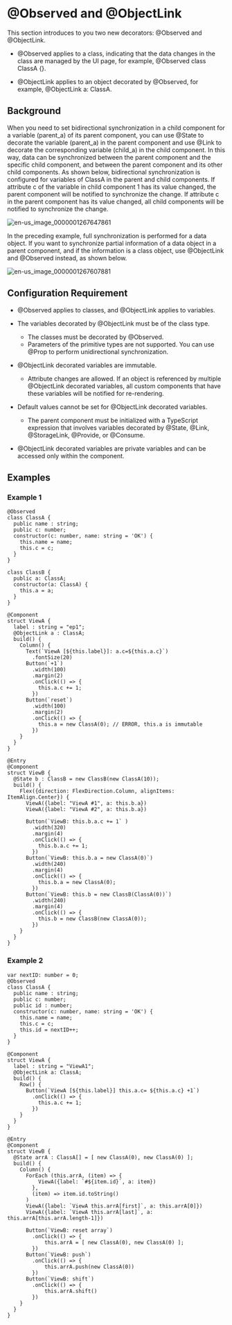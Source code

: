 # @Observed and @ObjectLink


This section introduces to you two new decorators: @Observed and @ObjectLink.


- @Observed applies to a class, indicating that the data changes in the class are managed by the UI page, for example, @Observed class ClassA {}.

- @ObjectLink applies to an object decorated by @Observed, for example, @ObjectLink a: ClassA.


## Background

When you need to set bidirectional synchronization in a child component for a variable (parent_a) of its parent component, you can use @State to decorate the variable (parent_a) in the parent component and use @Link to decorate the corresponding variable (child_a) in the child component. In this way, data can be synchronized between the parent component and the specific child component, and between the parent component and its other child components. As shown below, bidirectional synchronization is configured for variables of ClassA in the parent and child components. If attribute c of the variable in child component 1 has its value changed, the parent component will be notified to synchronize the change. If attribute c in the parent component has its value changed, all child components will be notified to synchronize the change.

![en-us_image_0000001267647861](figures/en-us_image_0000001267647861.png)

In the preceding example, full synchronization is performed for a data object. If you want to synchronize partial information of a data object in a parent component, and if the information is a class object, use @ObjectLink and @Observed instead, as shown below.

![en-us_image_0000001267607881](figures/en-us_image_0000001267607881.png)


## Configuration Requirement

- @Observed applies to classes, and @ObjectLink applies to variables.

- The variables decorated by @ObjectLink must be of the class type.
  - The classes must be decorated by @Observed.
  - Parameters of the primitive types are not supported. You can use @Prop to perform unidirectional synchronization.

- @ObjectLink decorated variables are immutable.
  - Attribute changes are allowed. If an object is referenced by multiple @ObjectLink decorated variables, all custom components that have these variables will be notified for re-rendering.

- Default values cannot be set for @ObjectLink decorated variables.
  - The parent component must be initialized with a TypeScript expression that involves variables decorated by @State, @Link, @StorageLink, @Provide, or @Consume.

- @ObjectLink decorated variables are private variables and can be accessed only within the component.


## Examples


### Example 1

  
```
@Observed
class ClassA {
  public name : string;
  public c: number;
  constructor(c: number, name: string = 'OK') {
    this.name = name;
    this.c = c;
  }
}

class ClassB {
  public a: ClassA;
  constructor(a: ClassA) {
    this.a = a;
  }
}

@Component
struct ViewA {
  label : string = "ep1";
  @ObjectLink a : ClassA;
  build() {
    Column() {
      Text(`ViewA [${this.label}]: a.c=${this.a.c}`)
        .fontSize(20)
      Button(`+1`)
        .width(100)
        .margin(2)
        .onClick(() => {
          this.a.c += 1;
        })
      Button(`reset`)
        .width(100)
        .margin(2)
        .onClick(() => {
          this.a = new ClassA(0); // ERROR, this.a is immutable
        })
    }
  }
}

@Entry
@Component
struct ViewB {
  @State b : ClassB = new ClassB(new ClassA(10));
  build() {
    Flex({direction: FlexDirection.Column, alignItems: ItemAlign.Center}) {
      ViewA({label: "ViewA #1", a: this.b.a})
      ViewA({label: "ViewA #2", a: this.b.a})

      Button(`ViewB: this.b.a.c += 1` )
        .width(320)
        .margin(4)
        .onClick(() => {
          this.b.a.c += 1;
        })
      Button(`ViewB: this.b.a = new ClassA(0)`)
        .width(240)
        .margin(4)
        .onClick(() => {
          this.b.a = new ClassA(0);
        })
      Button(`ViewB: this.b = new ClassB(ClassA(0))`)
        .width(240)
        .margin(4)
        .onClick(() => {
          this.b = new ClassB(new ClassA(0));
        })
    }
  }
}
```


### Example 2

  
```
var nextID: number = 0;
@Observed
class ClassA {
  public name : string;
  public c: number;
  public id : number;
  constructor(c: number, name: string = 'OK') {
    this.name = name;
    this.c = c;
    this.id = nextID++;
  }
}

@Component
struct ViewA {
  label : string = "ViewA1";
  @ObjectLink a: ClassA;
  build() {
    Row() {
      Button(`ViewA [${this.label}] this.a.c= ${this.a.c} +1`)
        .onClick(() => {
          this.a.c += 1;
        })
    }
  }
}

@Entry
@Component
struct ViewB {
  @State arrA : ClassA[] = [ new ClassA(0), new ClassA(0) ];
  build() {
    Column() {
      ForEach (this.arrA, (item) => {
          ViewA({label: `#${item.id}`, a: item})
        },
        (item) => item.id.toString()
      )
      ViewA({label: `ViewA this.arrA[first]`, a: this.arrA[0]})
      ViewA({label: `ViewA this.arrA[last]`, a: this.arrA[this.arrA.length-1]})

      Button(`ViewB: reset array`)
        .onClick(() => {
            this.arrA = [ new ClassA(0), new ClassA(0) ];
        })
      Button(`ViewB: push`)
        .onClick(() => {
            this.arrA.push(new ClassA(0))
        })
      Button(`ViewB: shift`)
        .onClick(() => {
            this.arrA.shift()
        })
    }
  }
}
```
